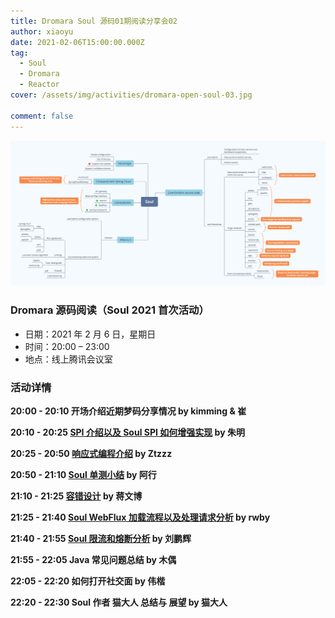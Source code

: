 ```yaml
---
title: Dromara Soul 源码01期阅读分享会02
author: xiaoyu
date: 2021-02-06T15:00:00.000Z
tag:
  - Soul
  - Dromara
  - Reactor
cover: /assets/img/activities/dromara-open-soul-03.jpg

comment: false
---
```


![Dromara 线上活动](/assets/img/activite/soul-xmind.png)

### Dromara 源码阅读（Soul 2021 首次活动）

- 日期：2021 年 2 月 6 日，星期日
- 时间：20:00 – 23:00
- 地点：线上腾讯会议室

### 活动详情

**20:00 - 20:10 开场介绍近期梦码分享情况 by kimming & 崔**

**20:10 - 20:25 [SPI 介绍以及 Soul SPI 如何增强实现](https://blog.csdn.net/zm469568595/article/details/113362044) by 朱明**

**20:25 - 20:50 [响应式编程介绍](https://zhoutzzz.com/archives/xiang-ying-shi-bian-cheng-reactiveprogramming) by Ztzzz**

**20:50 - 21:10 [Soul 单测小结](https://www.yuque.com/docs/share/27992671-8d47-4bba-b2dc-c0e39074d649?#) by 阿行**

**21:10 - 21:25 [容错设计](http://icyfenix.cn/distribution/traffic-management/failure.html) by 蒋文博**

**21:25 - 21:40 [Soul WebFlux 加载流程以及处理请求分析](https://blog.csdn.net/u012180773?t=1) by rwby**

**21:40 - 21:55 [Soul 限流和熔断分析](https://redick01.github.io/redick.github.io/#/blog/sourcecode/soul/soul_19) by 刘鹏辉**

**21:55 - 22:05 Java 常见问题总结 by 木偶**

**22:05 - 22:20 如何打开社交面 by 伟楷**

**22:20 - 22:30 Soul 作者 猫大人 总结与 展望 by 猫大人**

